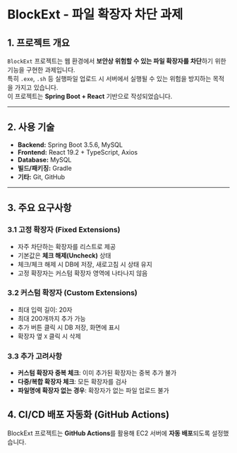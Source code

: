 # BlockExt - 파일 확장자 차단 과제

## 1. 프로젝트 개요
`BlockExt` 프로젝트는 웹 환경에서 **보안상 위험할 수 있는 파일 확장자를 차단**하기 위한 기능을 구현한 과제입니다.  
특히 `.exe`, `.sh` 등 실행파일 업로드 시 서버에서 실행될 수 있는 위험을 방지하는 목적을 가지고 있습니다.  
이 프로젝트는 **Spring Boot + React** 기반으로 작성되었습니다.

---

## 2. 사용 기술
- **Backend:** Spring Boot 3.5.6, MySQL
- **Frontend:** React 19.2 + TypeScript, Axios
- **Database:** MySQL
- **빌드/패키징:** Gradle
- **기타:** Git, GitHub

---

## 3. 주요 요구사항

### 3.1 고정 확장자 (Fixed Extensions)
- 자주 차단하는 확장자를 리스트로 제공  
- 기본값은 **체크 해제(Uncheck)** 상태  
- 체크/체크 해제 시 DB에 저장, 새로고침 시 상태 유지  
- 고정 확장자는 커스텀 확장자 영역에 나타나지 않음  

### 3.2 커스텀 확장자 (Custom Extensions)
- 최대 입력 길이: 20자  
- 최대 200개까지 추가 가능
- 추가 버튼 클릭 시 DB 저장, 화면에 표시
- 확장자 옆 `X` 클릭 시 삭제  

### 3.3 추가 고려사항
- **커스텀 확장자 중복 체크**: 이미 추가된 확장자는 중복 추가 불가  
- **다중/복합 확장자 체크**: 모든 확장자를 검사
- **파일명에 확장자 없는 경우**: 확장자가 없는 파일 업로드 불가

## 4. CI/CD 배포 자동화 (GitHub Actions)
BlockExt 프로젝트는 **GitHub Actions**를 활용해 EC2 서버에 **자동 배포**되도록 설정했습니다.
